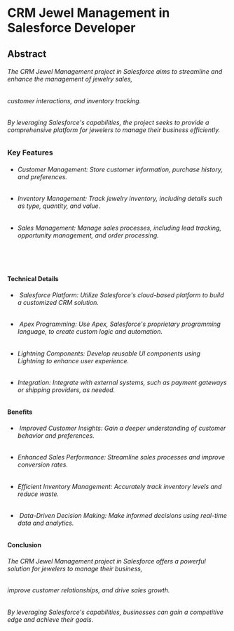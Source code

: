 # CRM Jewel Management in Salesforce Developer 





## Abstract





###### The CRM Jewel Management project in Salesforce aims to streamline and enhance the management of jewelry sales, 

###### customer interactions, and inventory tracking.

###### By leveraging Salesforce's capabilities, the project seeks to provide a comprehensive platform for jewelers to manage their business efficiently.



### Key Features

* ###### Customer Management: Store customer information, purchase history, and preferences.
* ###### Inventory Management: Track jewelry inventory, including details such as type, quantity, and value.
* ###### Sales Management: Manage sales processes, including lead tracking, opportunity management, and order processing.

###### &nbsp;



#### Technical Details

* ###### &nbsp;Salesforce Platform: Utilize Salesforce's cloud-based platform to build a customized CRM solution.
* ###### &nbsp;Apex Programming: Use Apex, Salesforce's proprietary programming language, to create custom logic and automation.
* ###### Lightning Components: Develop reusable UI components using Lightning to enhance user experience.
* ###### Integration: Integrate with external systems, such as payment gateways or shipping providers, as needed.

###### 

#### Benefits

* ###### &nbsp;Improved Customer Insights: Gain a deeper understanding of customer behavior and preferences.
* ###### Enhanced Sales Performance: Streamline sales processes and improve conversion rates.
* ###### Efficient Inventory Management: Accurately track inventory levels and reduce waste.
* ###### &nbsp;Data-Driven Decision Making: Make informed decisions using real-time data and analytics.

###### 

#### Conclusion

###### The CRM Jewel Management project in Salesforce offers a powerful solution for jewelers to manage their business, 

###### improve customer relationships, and drive sales growth. 

###### By leveraging Salesforce's capabilities, businesses can gain a competitive edge and achieve their goals.

